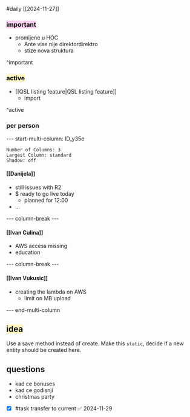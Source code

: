 #daily
[[2024-11-27]]

### <mark style="background: #FFB8EBA6;">important</mark>
- promijene u HOC
	- Ante vise nije direktordirektro
	- stize nova struktura

^important

### <mark style="background: #FFF3A3A6;">active</mark>
- [[QSL listing feature|QSL listing feature]]
	- import

^active

### per person

--- start-multi-column: ID_y35e
```column-settings
Number of Columns: 3
Largest Column: standard
Shadow: off 
```

#### [[Danijela]]
- still issues with R2
- $ ready to go live today
	- planned for 12:00
- ...

--- column-break ---

#### [[Ivan Culina]]
- AWS access missing
- education

--- column-break ---

#### [[Ivan Vukusic]]
- creating the lambda on AWS
	- limit on MB upload

--- end-multi-column

## <mark style="background: #FFF3A3A6;">idea</mark>

Use a save method instead of create. Make this `static`, decide if a new entity should be created here.

## questions

- kad ce bonuses
- kad ce godisnji
- christmas party
- [x] #task transfer to current ✅ 2024-11-29